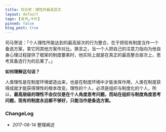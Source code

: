 ```yaml
---
title: 司马贺：理性的最高层次
layout: default
tags: [读书,卡片]
pinned: false
blog_post: true
---
```


司马贺说：「个人理性所能达到的最高层次的行为整合，在于把现有制度当作一个备选方案，拿它同其他方案作对比。换言之，当一个人把自己的注意力指向为他自身心理过程提供了框架的制度要素时，他实际上就是在真正的最高整合层次上，思考其备选行为的后果了。」

**如何理解这句话？**

人类理性是在制度环境塑造出来，也是在制度环境中才能发挥作用，人类在制度获得成就才能获得理性的根本改变。理性的个人，必须是组织与制度化的个人，所以，**最高层级的理性不会仅仅是在个人角度思考问题，而站在组织与制度角度思考问题，现有的制度永远都不够好，只能当作是备选方案。**


### ChangeLog

- 2017-08-14 整理阐述
